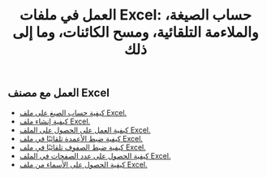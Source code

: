 ﻿---
title: "العمل في ملفات Excel: حساب الصيغة، والملاءمة التلقائية، ومسح الكائنات، وما إلى ذلك"
second_title: Documen
linktitle: Excel عملية مشتركة
type: docs
url: /ar/workbook/
aliases: [/working-with-workbook/]
keywords: Working with workbook on an Excel file
description: يدعم Cloud REST العمل مع مصنف على ملف Excel. تدعم حزمة SDK لغات تطوير متنوعة، بما في ذلك Android وGo وNodeJS وRuby وSwift.
weight: 20
kwords: Excel، Office السحابة، REST API، جدول بيانات، PDF، CSV، Json، Markdown، مصنف
---
## العمل مع مصنف Excel

- [كيفية حساب الصيغ على ملف Excel.](/cells/ar/workbook/calculate-all-formulas/)
- [كيفية إنشاء ملف Excel.](/cells/ar/workbook/create/)
- [كيفية العمل على الحصول على الملف Excel.](/cells/ar/workbook/get/)
- [كيفية ضبط الأعمدة تلقائيًا في ملف Excel.](/cells/ar/autofit-columns-on-an-excel-file/)
- [كيفية ضبط الصفوف تلقائيًا في ملف Excel.](/cells/ar/autofit-rows-on-an-excel-file/)
- [كيفية الحصول على عدد الصفحات في الملف Excel.](/cells/ar/wget-page-count-from-an-excel-file/)
- [كيفية الحصول على الأسماء من ملف Excel.](/cells/ar/get-names-from-an-excel-file/)
